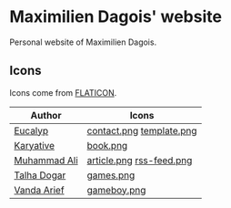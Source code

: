 # Maximilien Dagois' website

Personal website of Maximilien Dagois.

## Icons

Icons come from [FLATICON](https://www.flaticon.com/).

| Author | Icons |
|--------|-------|
| [Eucalyp](https://www.flaticon.com/authors/eucalyp) | [contact.png](images/contact.png) [template.png](images/template.png) |
| [Karyative](https://www.flaticon.com/authors/karyative) | [book.png](images/book.png) |
| [Muhammad Ali](https://www.flaticon.com/authors/muhammad-ali) | [article.png](images/article.png) [rss-feed.png](images/rss-feed.png) |
| [Talha Dogar](https://www.flaticon.com/authors/talha-dogar) | [games.png](images/games.png) |
| [Vanda Arief](https://www.flaticon.com/authors/vanda-arief) | [gameboy.png](images/gameboy.png) |

